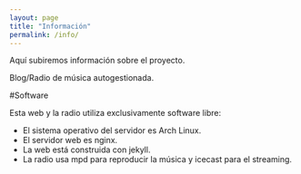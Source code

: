 ```yaml
---
layout: page
title: "Información"
permalink: /info/
---
```


Aquí subiremos información sobre el proyecto.

Blog/Radio de música autogestionada.

#Software

Esta web y la radio utiliza exclusivamente software libre:
- El sistema operativo del servidor es Arch Linux.
- El servidor web es nginx.
- La web está construida con jekyll.
- La radio usa mpd para reproducir la música y icecast para el streaming.
